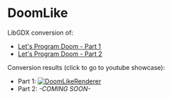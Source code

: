 # DoomLike

LibGDX conversion of:
* [Let's Program Doom - Part 1](https://www.youtube.com/watch?v=huMO4VQEwPc)
* [Let's Program Doom - Part 2](https://www.youtube.com/watch?v=fRu8kjXvkdY) 

Conversion results (click to go to youtube showcase):

* Part 1:
[![DoomLikeRenderer](https://img.youtube.com/vi/UztoY4eQAPA/0.jpg)](https://youtu.be/UztoY4eQAPA)
* Part 2:
*-COMING SOON-*